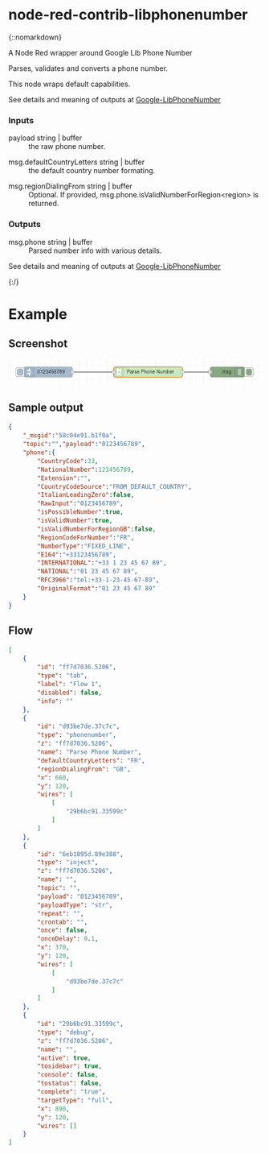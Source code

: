 # node-red-contrib-libphonenumber

{::nomarkdown}
<p>A Node Red wrapper around Google Lib Phone Number</p>
<p>Parses, validates and converts a phone number.</p>
<p>This node wraps default capabilities.</p>
<p>See details and meaning of outputs at <a href="https://www.npmjs.com/package/google-libphonenumber">Google-LibPhoneNumber</a></p>

<h3>Inputs</h3>
    <dl class="message-properties">
        <dt>payload
            <span class="property-type">string | buffer</span>
        </dt>
        <dd> the raw phone number. </dd>            
    </dl>
    <dl class="message-properties">
        <dt>msg.defaultCountryLetters
            <span class="property-type">string | buffer</span>
        </dt>
        <dd> the default country number formating. </dd>            
    </dl>
    <dl class="message-properties">
        <dt>msg.regionDialingFrom
            <span class="property-type">string | buffer</span>
        </dt>
        <dd> Optional. If provided, msg.phone.isValidNumberForRegion&lt;region&gt; is returned.</dd>            
    </dl>
<h3>Outputs</h3>
    <dl class="message-properties">
        <dt>msg.phone
            <span class="property-type">string | buffer</span>
        </dt>
        <dd> Parsed number info with various details.</dd>            
    </dl>
<p>See details and meaning of outputs at <a href="https://www.npmjs.com/package/google-libphonenumber">Google-LibPhoneNumber</a></p>

{:/}

# Example

## Screenshot

![Basic parse flow](/libphonenumber/example/example.png)

## Sample output

```json
{
    "_msgid":"58c04e91.b1f0a",
    "topic":"","payload":"0123456789",
    "phone":{
        "CountryCode":33,
        "NationalNumber":123456789,
        "Extension":"",
        "CountryCodeSource":"FROM_DEFAULT_COUNTRY",
        "ItalianLeadingZero":false,
        "RawInput":"0123456789",
        "isPossibleNumber":true,
        "isValidNumber":true,
        "isValidNumberForRegionGB":false,
        "RegionCodeForNumber":"FR",
        "NumberType":"FIXED_LINE",
        "E164":"+33123456789",
        "INTERNATIONAL":"+33 1 23 45 67 89",
        "NATIONAL":"01 23 45 67 89",
        "RFC3966":"tel:+33-1-23-45-67-89",
        "OriginalFormat":"01 23 45 67 89"
    }
}
```

## Flow

```json
[
    {
        "id": "ff7d7036.5206",
        "type": "tab",
        "label": "Flow 1",
        "disabled": false,
        "info": ""
    },
    {
        "id": "d93be7de.37c7c",
        "type": "phonenumber",
        "z": "ff7d7036.5206",
        "name": "Parse Phone Number",
        "defaultCountryLetters": "FR",
        "regionDialingFrom": "GB",
        "x": 660,
        "y": 120,
        "wires": [
            [
                "29b6bc91.33599c"
            ]
        ]
    },
    {
        "id": "6eb1095d.89e388",
        "type": "inject",
        "z": "ff7d7036.5206",
        "name": "",
        "topic": "",
        "payload": "0123456789",
        "payloadType": "str",
        "repeat": "",
        "crontab": "",
        "once": false,
        "onceDelay": 0.1,
        "x": 370,
        "y": 120,
        "wires": [
            [
                "d93be7de.37c7c"
            ]
        ]
    },
    {
        "id": "29b6bc91.33599c",
        "type": "debug",
        "z": "ff7d7036.5206",
        "name": "",
        "active": true,
        "tosidebar": true,
        "console": false,
        "tostatus": false,
        "complete": "true",
        "targetType": "full",
        "x": 890,
        "y": 120,
        "wires": []
    }
]
```
